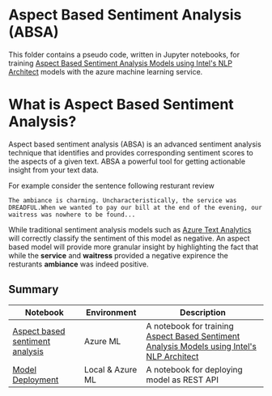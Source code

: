 # Aspect Based Sentiment Analysis (ABSA)

This folder contains a pseudo code, written in Jupyter notebooks, for training [Aspect Based Sentiment Analysis Models using Intel's NLP Architect](https://intellabs.github.io/nlp-architect/) models with the azure machine learning service.

# What is Aspect Based Sentiment Analysis?

Aspect based sentiment analysis (ABSA) is an advanced sentiment analysis technique that identifies and provides corresponding sentiment scores to the aspects of a given text. ABSA a powerful tool for getting actionable insight from your text data.

For example consider the sentence following resturant review 

```
The ambiance is charming. Uncharacteristically, the service was DREADFUL.When we wanted to pay our bill at the end of the evening, our waitress was nowhere to be found...
```

While traditional sentiment analysis models such as [Azure Text Analytics](https://azure.microsoft.com/en-us/services/cognitive-services/text-analytics/?WT.mc_id=absa-notebook-abornst) will correctly classify the sentiment of this model as negative. An aspect based model will provide more granular insight by highlighting the fact that while the **service** and **waitress** provided a negative expirence the resturants **ambiance** was indeed positive.

## Summary

|Notebook|Environment|Description|
|---|---|---|
|[Aspect based sentiment analysis](absa-news-sentiment-classifier.ipynb)|Azure ML| A notebook for training [Aspect Based Sentiment Analysis Models using Intel's NLP Architect](http://nlp_architect.nervanasys.com/absa.html) |
|[Model Deployment](absa-endpoint.ipynb)|Local & Azure ML|A notebook for deploying model as REST API |


